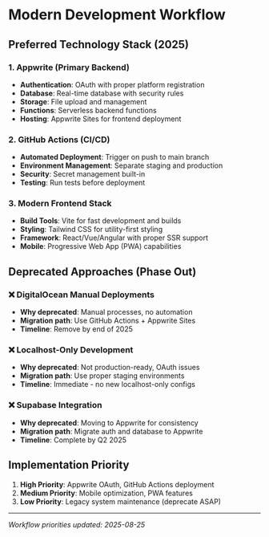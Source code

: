 # Modern Development Workflow

## Preferred Technology Stack (2025)

### 1. Appwrite (Primary Backend)
- **Authentication**: OAuth with proper platform registration
- **Database**: Real-time database with security rules
- **Storage**: File upload and management
- **Functions**: Serverless backend functions
- **Hosting**: Appwrite Sites for frontend deployment

### 2. GitHub Actions (CI/CD)
- **Automated Deployment**: Trigger on push to main branch
- **Environment Management**: Separate staging and production
- **Security**: Secret management built-in
- **Testing**: Run tests before deployment

### 3. Modern Frontend Stack
- **Build Tools**: Vite for fast development and builds
- **Styling**: Tailwind CSS for utility-first styling
- **Framework**: React/Vue/Angular with proper SSR support
- **Mobile**: Progressive Web App (PWA) capabilities

## Deprecated Approaches (Phase Out)

### ❌ DigitalOcean Manual Deployments
- **Why deprecated**: Manual processes, no automation
- **Migration path**: Use GitHub Actions + Appwrite Sites
- **Timeline**: Remove by end of 2025

### ❌ Localhost-Only Development  
- **Why deprecated**: Not production-ready, OAuth issues
- **Migration path**: Use proper staging environments
- **Timeline**: Immediate - no new localhost-only configs

### ❌ Supabase Integration
- **Why deprecated**: Moving to Appwrite for consistency
- **Migration path**: Migrate auth and database to Appwrite
- **Timeline**: Complete by Q2 2025

## Implementation Priority

1. **High Priority**: Appwrite OAuth, GitHub Actions deployment
2. **Medium Priority**: Mobile optimization, PWA features  
3. **Low Priority**: Legacy system maintenance (deprecate ASAP)

---
*Workflow priorities updated: 2025-08-25*

